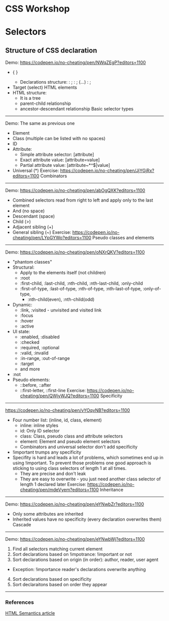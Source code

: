 # CSS Workshop

# Selectors

## Structure of CSS declaration

Demo: https://codepen.io/no-cheating/pen/NWqZEgP?editors=1100

- <selector> {
  <declarations>
  }
  - Declarations structure:
    <attribute1>: <value1>;
    <attribute2>: <value2>;
    (...)
    <attributeN>: <valueN>;
- Target (select) HTML elements
- HTML structure:
  - It is a tree
  - parent-child relationship
  - ancestor-descendant relationship
    Basic selector types

---

Demo: The same as previous one

- Element
- Class (multiple can be listed with no spaces)
- ID
- Attribute:
  - Simple attribute selector: [attribute]
  - Exact attribute value: [attribute=value]
  - Partial attribute value: [attribute~*^$|value]
- Universal (\*)
  Exercise: https://codepen.io/no-cheating/pen/JjYGjRx?editors=1100
  Combinators

---

Demo: https://codepen.io/no-cheating/pen/abOgQXK?editors=1100

- Combined selectors read from right to left and apply only to the last element
- And (no space)
- Descendant (space)
- Child (>)
- Adjacent sibling (+)
- General sibling (~)
  Exercise: https://codepen.io/no-cheating/pen/LYpGYWo?editors=1100
  Pseudo classes and elements

---

Demo: https://codepen.io/no-cheating/pen/oNXrQKV?editors=1100

- "phantom classes"
- Structural:
  - Apply to the elements itself (not children)
  - :root
  - :first-child, :last-child, :nth-child, :nth-last-child, :only-child
  - :first-of-type, :last-of-type, :nth-of-type, :nth-last-of-type, :only-of-type,
    - :nth-child(even), :nth-child(odd)
- Dynamic:
  - :link, :visited - unvisited and visited link
  - :focus
  - :hover
  - :active
- UI state:
  - :enabled, :disabled
  - :checked
  - :required, :optional
  - :valid, :invalid
  - :in-range, :out-of-range
  - :target
  - and more
- :not
- Pseudo elements:
  - ::before, ::after
  - ::first-letter, ::first-line
    Exercise: https://codepen.io/no-cheating/pen/QWjyWJQ?editors=1100
    Specificity

---

https://codepen.io/no-cheating/pen/vYOqvNB?editors=1100

- Four number list: (inline, id, class, element)
  - inline: inline styles
  - id: Only ID selector
  - class: Class, pseudo class and attribute selectors
  - element: Element and pseudo element selectors
  - Combinators and universal selector don't add specificity
- !important trumps any specificity
- Specifity is hard and leads a lot of problems, which sometimes end up in
  using !important. To prevent those problems one good approach is sticking to
  using class selectors of length 1 at all times.
  - They are precise and don't leak
  - They are easy to overwrite - you just need another class selector of
    length 1 declared later
    Exercise: https://codepen.io/no-cheating/pen/mdeVyem?editors=1100
    Inheritance

---

Demo: https://codepen.io/no-cheating/pen/eYNwbZr?editors=1100

- Only some attributes are inherited
- Inherited values have no specificity (every declaration overwrites them)
  Cascade

---

Demo: https://codepen.io/no-cheating/pen/eYNwbWj?editors=1100

1. Find all selectors matching current element
2. Sort declarations based on !impotrance: !important or not
3. Sort declarations based on origin (in order): author, reader, user agent

- Exception: !importance reader's declarations overwrite anything

4. Sort declarations based on specificity
5. Sort declaraitons based on order they appear

---

### References

[HTML Semantics article](http://nicolasgallagher.com/about-html-semantics-front-end-architecture/)
